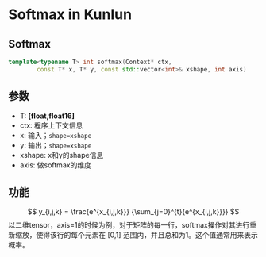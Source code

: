 # Softmax in Kunlun

## Softmax
```c++
template<typename T> int softmax(Context* ctx,
        const T* x, T* y, const std::vector<int>& xshape, int axis)
```
## 参数
* T: **[float,float16]**
* ctx: 程序上下文信息
* x: 输入；`shape=xshape`
* y: 输出；`shape=xshape`
* xshape: x和y的shape信息
* axis: 做softmax的维度
## 功能
$$ y_{i,j,k} = \frac{e^{x_{i,j,k}}} {\sum_{j=0}^{t}{e^{x_{i,j,k}}}} $$
以二维tensor，axis=1的时候为例，对于矩阵的每一行，softmax操作对其进行重新缩放，使得该行的每个元素在 [0,1] 范围内，并且总和为1。这个值通常用来表示概率。